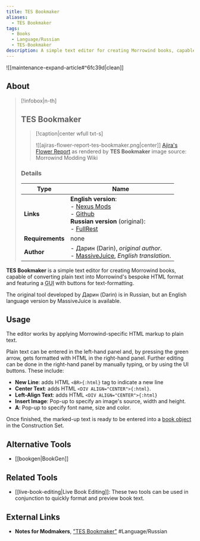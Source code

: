 ```yaml
---
title: TES Bookmaker
aliases:
  - TES Bookmaker
tags:
  - Books
  - Language/Russian
  - TES-Bookmaker
description: A simple text editor for creating Morrowind books, capable of converting plain text into Morrowind's bespoke HTML format and featuring a GUI with buttons for text-formatting.
---
```


![[maintenance-expand-article#^6fc39d|clean]]

## About

> [!infobox|n-th]
> 
> ## TES Bookmaker
> 
> > [!caption|center wfull txt-s]
> > 
> > ![[ajiras-flower-report-tes-bookmaker.png|center]]
> > [Ajira's Flower Report](https://en.uesp.net/wiki/Morrowind:Ajira%27s_Flower_Report) as rendered by **TES Bookmaker**
> > image source: Morrowind Modding Wiki
> 
> ### Details
> 
> | Type | Name |
> | --- | --- |
> | **Links** | **English version**:<br>- [Nexus Mods](https://www.nexusmods.com/morrowind/mods/55231)<br>- [Github](https://github.com/MasssiveJuice08/TES-Bookmaker-ENG)<br>**Russian version** (original):<br>- [FullRest](http://www.fullrest.ru/files/bookmaker) |
> | **Requirements** | none |
> | **Author** | - Дарин (Darin), _original author_.<br>- [MassiveJuice](https://www.nexusmods.com/morrowind/users/153862138), _English translation_. |

**TES Bookmaker** is a simple text editor for creating Morrowind books, capable of converting plain text into Morrowind's bespoke HTML format and featuring a <abbr title="graphical user interface">GUI</abbr> with buttons for text-formatting.

The original tool developed by Дарин (Darin) is in Russian, but an English language version by MassiveJuice is available.

## Usage

The editor works by applying Morrowind-specific HTML markup to plain text.

Plain text can be entered in the left-hand panel and, by pressing the green arrow, gets formatted with HTML in the right-hand panel. Further editing can be done in the right-hand panel by manually typing, or by using the UI buttons. These include:

- **New Line**: adds HTML `<BR>{:html}` tag to indicate a new line
- **Center Text**: adds HTML `<DIV ALIGN="CENTER">{:html}`.
- **Left-Align Text**: adds HTML `<DIV ALIGN="CENTER">{:html}`
- **Insert Image**: Pop-up to specify an image's source, width and height.
- **A**: Pop-up to specify font name, size and color.

Once finished, the marked-up text is ready to be entered into a [book object](https://tes3cs.pages.dev/objects/object-types/book) in the Construction Set.

## Alternative Tools

- [[bookgen|BookGen]]

## Related Tools

- [[live-book-editing|Live Book Editing]]: These two tools can be used in conjunction to quickly format and preview book text.

## External Links

- **Notes for Modmakers**, ["TES Bookmaker"](https://morrowind-nif.github.io/Notes_RU/tes_bookmaker.htm?ms=CyAAAAAAEAAAAAAAABAAAAAAAAAAAEABEAgYCA%3D%3D&st=MA%3D%3D&sct=MA%3D%3D&mw=MzIw) #Language/Russian 